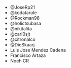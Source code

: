 - @JoseRp21
- @kodatarule
- @Rockman98
- @holictsubasa
- @nikitalita
- @carl0sjt
- @citronalco
- @DieSkaarj
- Luis Jose Mendez Cadena
- Francisco Artaza
- Noeh CR

